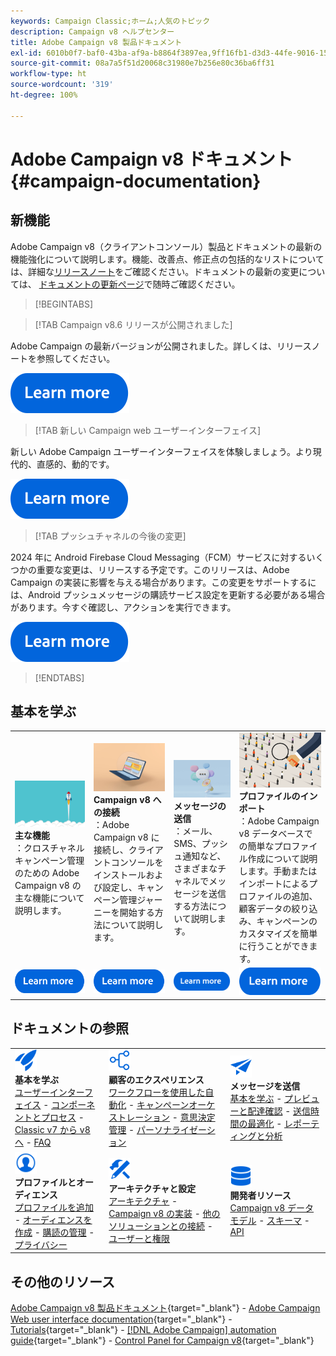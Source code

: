 ```yaml
---
keywords: Campaign Classic;ホーム;人気のトピック
description: Campaign v8 ヘルプセンター
title: Adobe Campaign v8 製品ドキュメント
exl-id: 6010b0f7-baf0-43ba-af9a-b8864f3897ea,9ff16fb1-d3d3-44fe-9016-15abffdbc74e
source-git-commit: 08a7a5f51d20068c31980e7b256e80c36ba6ff31
workflow-type: ht
source-wordcount: '319'
ht-degree: 100%

---
```


# Adobe Campaign v8 ドキュメント {#campaign-documentation}

## 新機能

Adobe Campaign v8（クライアントコンソール）製品とドキュメントの最新の機能強化について説明します。機能、改善点、修正点の包括的なリストについては、詳細な[リリースノート](start/release-notes.md)をご確認ください。ドキュメントの最新の変更については、 [ドキュメントの更新ページ](start/documentation-updates.md)で随時ご確認ください。

>[!BEGINTABS]

>[!TAB Campaign v8.6 リリースが公開されました]

Adobe Campaign の最新バージョンが公開されました。詳しくは、リリースノートを参照してください。

[![画像](assets/do-not-localize/learn-more-button.svg)](start/release-notes.md)


>[!TAB 新しい Campaign web ユーザーインターフェイス]

新しい Adobe Campaign ユーザーインターフェイスを体験しましょう。より現代的、直感的、動的です。

[![画像](assets/do-not-localize/learn-more-button.svg)](start/campaign-ui.md#ac-web-ui)


>[!TAB プッシュチャネルの今後の変更]

2024 年に Android Firebase Cloud Messaging（FCM）サービスに対するいくつかの重要な変更は、リリースする予定です。このリリースは、Adobe Campaign の実装に影響を与える場合があります。この変更をサポートするには、Android プッシュメッセージの購読サービス設定を更新する必要がある場合があります。今すぐ確認し、アクションを実行できます。

[![画像](assets/do-not-localize/learn-more-button.svg)](../technotes/upgrades/push-technote.md)



>[!ENDTABS]

## 基本を学ぶ

<table style="table-layout:fixed">
  <tr style="border: 0;">
    <td>
    <a href="start/whats-new.md"><img src="assets/do-not-localize/start-capabilities.png"></a>
    <div><strong>主な機能</strong><br/>：クロスチャネルキャンペーン管理のための Adobe Campaign v8 の主な機能について説明します。</div>
    </td>
    <td>
    <a href="start/connect.md"><img src="assets/do-not-localize/start-connect.jpeg"></a>
    <div><strong>Campaign v8 への接続</strong><br/>：Adobe Campaign v8 に接続し、クライアントコンソールをインストールおよび設定し、キャンペーン管理ジャーニーを開始する方法について説明します。</div><br/>
    </td>
    <td>
    <a href="start/create-message.md"><img src="assets/do-not-localize/start-send.jpeg"></a>
    <div><strong>メッセージの送信</strong><br/>：メール、SMS、プッシュ通知など、さまざまなチャネルでメッセージを送信する方法について説明します。
    </div></td>
    <td>
    <a href="audiences/create-profiles.md"><img src="assets/do-not-localize/start-profiles.png"></a>
    <div><strong>プロファイルのインポート</strong><br/>：Adobe Campaign v8 データベースでの簡単なプロファイル作成について説明します。手動またはインポートによるプロファイルの追加、顧客データの絞り込み、キャンペーンのカスタマイズを簡単に行うことができます。</div>
    </td>
  </tr>
  <tr style="border: 0;">
    <td align="center"><a href="start/whats-new.md"><img src="assets/do-not-localize/learn-more-button.svg"></a></td>
    <td align="center"><a href="start/connect.md"><img src="assets/do-not-localize/learn-more-button.svg"></a></td>
    <td align="center"><a href="start/create-message.md"><img src="assets/do-not-localize/learn-more-button.svg"></a></td>
    <td align="center"><a href="audiences/create-profiles.md"><img src="assets/do-not-localize/learn-more-button.svg"></a></td>
    </tr>
</table>

## ドキュメントの参照

<table style="table-layout:auto">
  <tr style="border: 0;">
    <td>
      <img src="assets/do-not-localize/icon-start.svg" width="35px">
    <br/>
      <strong>基本を学ぶ</strong><br/><a href="start/campaign-ui.md">ユーザーインターフェイス</a> - <a href="start/ac-components.md">コンポーネントとプロセス</a> - <a href="start/v7-to-v8.md">Classic v7 から v8 へ</a> - <a href="start/campaign-faq.md">FAQ</a>
    </td>
    <td>
      <img src="assets/do-not-localize/icon-experience.svg" width="35px">
    <br/>
      <strong>顧客のエクスペリエンス</strong><br/><a href="../automation/workflow/about-workflows.md" target="_blank">ワークフローを使用した自動化</a> - <a href="../automation/campaigns/set-up-campaigns.md" target="_blank">キャンペーンオーケストレーション</a> - <a href="interaction/interaction.md">意思決定管理</a> - <a href="send/personalize.md">パーソナライゼーション</a>
    </td>
    <td>
      <img src="assets/do-not-localize/icon-send.svg" width="35px">
    <br/>
      <strong>メッセージを送信</strong><br/><a href="start/create-message.md">基本を学ぶ</a> - <a href="send/preview-and-proof.md">プレビューと配達確認</a> - <a href="send/predictive.md">送信時間の最適化</a> - <a href="reporting/gs-reporting.md">レポーティングと分析</a>
    </td>
  </tr>
  <tr style="border: 0;">
    <td>
      <img src="assets/do-not-localize/icon_profile-audience.svg" width="35px">
    <br/>
      <strong>プロファイルとオーディエンス</strong><br/><a href="audiences/create-profiles.md">プロファイルを追加</a> - <a href="audiences/create-audiences.md">オーディエンスを作成</a> - <a href="start/subscriptions.md">購読の管理</a> - <a href="start/privacy.md">プライバシー</a>
    </td>
    <td>
      <img src="assets/do-not-localize/icon-configure.svg" width="35px">
    <br/>
      <strong>アーキテクチャと設定</strong><br/><a href="architecture/architecture.md">アーキテクチャ</a> - <a href="start/implement.md">Campaign v8 の実装</a> - <a href="connect/integration.md">他のソリューションとの接続</a> - <a href="start/gs-permissions.md">ユーザーと権限</a>
    </td>
    <td>
      <img src="assets/do-not-localize/icon-dev.svg" width="35px">
    <br/>
      <strong>開発者リソース</strong><br/><a href="dev/datamodel.md">Campaign v8 データモデル</a> - <a href="dev/schemas.md">スキーマ</a> - <a href="dev/api.md">API</a>
    </td>
  </tr>
</table>

## その他のリソース

[Adobe Campaign v8 製品ドキュメント](https://helpx.adobe.com/jp/legal/product-descriptions/adobe-campaign-managed-cloud-services.html){target="_blank"} - [Adobe Campaign Web user interface documentation](https://experienceleague.adobe.com/docs/campaign-web/v8/campaign-web-home.html?lang=ja){target="_blank"} - [Tutorials](https://experienceleague.adobe.com/docs/campaign-learn/tutorials/overview.html?lang=ja){target="_blank"} - [[!DNL Adobe Campaign] automation guide](https://experienceleague.adobe.com/docs/campaign/automation/home.html?lang=ja){target="_blank"} - [Control Panel for Campaign v8](https://experienceleague.adobe.com/docs/control-panel/using/discover-control-panel/key-features.html?lang=ja){target="_blank"}

